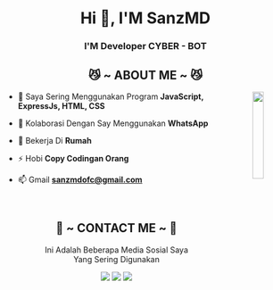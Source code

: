 <h1 align="center">Hi 👋, I'M SanzMD</h1>
<h3 align="center">I'M Developer CYBER - BOT</h3>

<div>
  <h2 align="center"> 😼 ~ ABOUT ME ~ 😼 </h2>
</div>
<div align="center">
  <img src="https://telegra.ph/file/e8b436c5f89588f05ed2b.jpg" align="right" width="20%">
</div>

- 🌱 Saya Sering Menggunakan Program **JavaScript, ExpressJs, HTML, CSS**

- 👯 Kolaborasi Dengan Say Menggunakan **WhatsApp**

- 🔭 Bekerja Di **Rumah**

- ⚡ Hobi **Copy Codingan Orang**

- 📫 Gmail **sanzmdofc@gmail.com**

<br>
<h2 align="center"> 📝 ~ CONTACT ME ~ 📝 </h2>

<p align="center">Ini Adalah Beberapa Media Sosial Saya<br>
Yang Sering Digunakan</p>

<p align="center">
  <a href="https://www.instagram.com/sanzmd23" target="_blank"><img src="https://img.shields.io/badge/-SanzMD-purple?&style=for-the-badge&logo=Instagram&logoColor=white"/></a>
  <a href="https://www.tiktok.com/@sanzmd23" target="_blank"><img src="https://img.shields.io/badge/-SanzMD-blue?&style=for-the-badge&logo=Tiktok&logoColor=white"/></a>  
  <a href="https://wa.me/6282174453171" target="_blank"><img src="https://img.shields.io/badge/-SanzMD-</>-ocean?&style=for-the-badge&logo=WhatsApp&logoColor=white"/></a>
</p>
</div>
<br>

